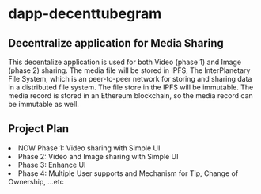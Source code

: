 # dapp-decenttubegram

## Decentralize application for Media Sharing 

This decentalize application is used for both Video (phase 1) and Image (phase 2) sharing. The media file will be stored in IPFS, The InterPlanetary File System, which is an peer-to-peer network for storing and sharing data in a distributed file system. The file store in the IPFS will be immutable. The media record is stored in an Ethereum blockchain, so the media record can be immutable as well.

## Project Plan
<LI> NOW Phase 1: Video sharing with Simple UI
<LI> Phase 2: Video and Image sharing with Simple UI
<LI> Phase 3: Enhance UI
<LI> Phase 4: Multiple User supports and Mechanism for Tip, Change of Ownership, ...etc
